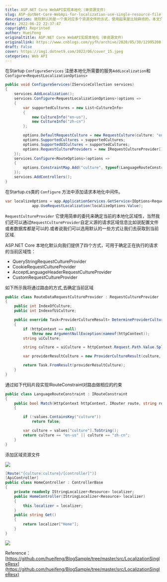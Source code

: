 ```yaml
---
title: ASP.NET Core WebAPI实现本地化（单资源文件）
slug: ASP-dotNet-Core-WebApi-for-localization-use-single-resource-file
description: 微软默认的是一个类对应多个资源文件的方式，使用起来是比较麻烦的，本文介绍单资源文件使用方式，即整个项目所有类对应一套多语言资源文件。
date: 2022-06-22 22:37:47
copyright: Reprinted
author: HueiFeng
originaltitle: ASP.NET Core WebAPI实现本地化（单资源文件）
originallink: https://www.cnblogs.com/yyfh/archive/2020/05/30/12995208.html
draft: False
cover: https://img1.dotnet9.com/2022/06/cover_15.jpeg
categories: Web API
---
```


在Startup `ConfigureServices` 注册本地化所需要的服务`AddLocalization`和 `Configure<RequestLocalizationOptions>`

```csharp
public void ConfigureServices(IServiceCollection services)
{
    services.AddLocalization();
    services.Configure<RequestLocalizationOptions>(options =>
    {
        var supportedCultures = new List<CultureInfo>
        {
            new CultureInfo("en-us"),
            new CultureInfo("zh-cn")
        };

        options.DefaultRequestCulture = new RequestCulture(culture: "en-us", uiCulture: "en-us");
        options.SupportedCultures = supportedCultures;
        options.SupportedUICultures = supportedCultures;
        options.RequestCultureProviders = new IRequestCultureProvider[] { new RouteDataRequestCultureProvider { IndexOfCulture = 1, IndexofUiCulture = 1 } };
    });
    services.Configure<RouteOptions>(options =>
    {
        options.ConstraintMap.Add("culture", typeof(LanguageRouteConstraint));
    });
    services.AddControllers();
}
```

在Startup.cs类的 `Configure` 方法中添加请求本地化中间件。

```csharp
var localizeOptions = app.ApplicationServices.GetService<IOptions<RequestLocalizationOptions>>();
            app.UseRequestLocalization(localizeOptions.Value);
```
  
`RequestCultureProvider` 它使用简单的委托来确定当前的本地化区域性，当然我们还可以通过`RequestCultureProvider`自定义源的请求区域信息比如说配置文件或者数据库都是可以的.或者说我们可以选用默认的一些方式让我们去获取到当前区域.

ASP.NET Core 本地化默认向我们提供了四个方式，可用于确定正在执行的请求的当前区域性：

- QueryStringRequestCultureProvider
- CookieRequestCultureProvider
- AcceptLanguageHeaderRequestCultureProvider
- CustomRequestCultureProvider

如下所示我将通过路由的方式,去确定当前区域

```csharp
public class RouteDataRequestCultureProvider : RequestCultureProvider
{
    public int IndexOfCulture;
    public int IndexofUiCulture;

    public override Task<ProviderCultureResult> DetermineProviderCultureResult(HttpContext httpContext)
    {
        if (httpContext == null)
            throw new ArgumentNullException(nameof(httpContext));
        string uiCulture;

        string culture = uiCulture = httpContext.Request.Path.Value.Split('/')[IndexOfCulture];

        var providerResultCulture = new ProviderCultureResult(culture, uiCulture);

        return Task.FromResult(providerResultCulture);
    }
}
```


通过如下代码片段实现IRouteConstraint对路由做相应的约束

```csharp
public class LanguageRouteConstraint : IRouteConstraint
{
    public bool Match(HttpContext httpContext, IRouter route, string routeKey, RouteValueDictionary values, RouteDirection routeDirection)
    {

        if (!values.ContainsKey("culture"))
            return false;

        var culture = values["culture"].ToString();
        return culture == "en-us" || culture == "zh-cn";
    }
}
```

添加区域资源文件

![](https://img1.dotnet9.com/2022/06/1501.png)

```csharp
[Route("{culture:culture}/[controller]")]
[ApiController]
public class HomeController : ControllerBase
{
    private readonly IStringLocalizer<Resource> localizer;
    public HomeController(IStringLocalizer<Resource> localizer)
    {
        this.localizer = localizer;
    }
    public string Get()
    {
        return localizer["Home"];
    }
}
```

![](https://img1.dotnet9.com/2022/06/1502.png)


Reference：[https://github.com/hueifeng/BlogSample/tree/master/src/LocalizationSingleResx](https://github.com/hueifeng/BlogSample/tree/master/src/LocalizationSingleResx)